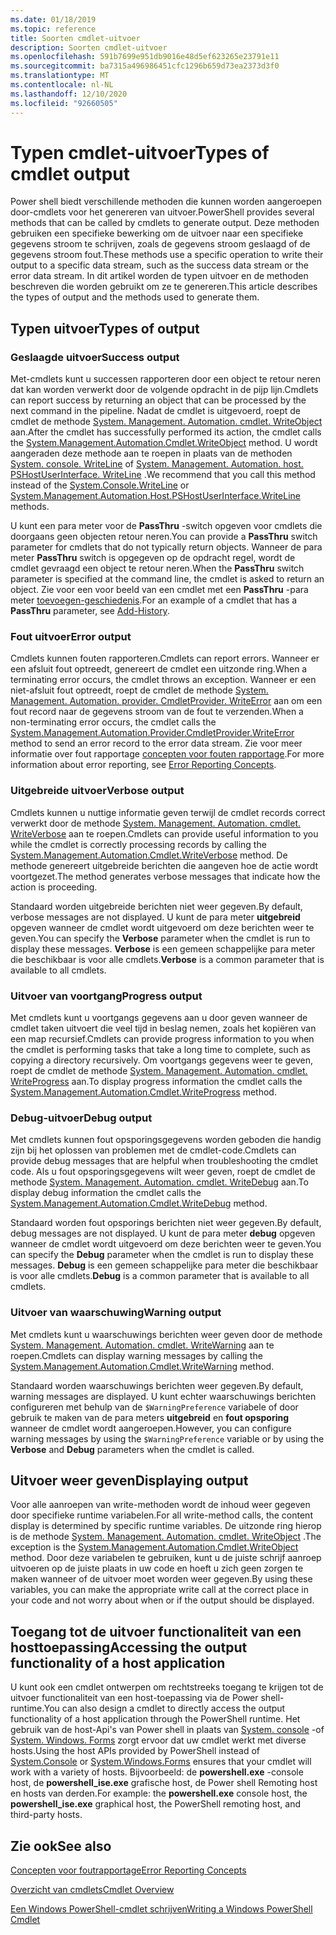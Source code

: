 ```yaml
---
ms.date: 01/18/2019
ms.topic: reference
title: Soorten cmdlet-uitvoer
description: Soorten cmdlet-uitvoer
ms.openlocfilehash: 591b7699e951db9016e48d5ef623265e23791e11
ms.sourcegitcommit: ba7315a496986451cfc1296b659d73ea2373d3f0
ms.translationtype: MT
ms.contentlocale: nl-NL
ms.lasthandoff: 12/10/2020
ms.locfileid: "92660505"
---
```

# <a name="types-of-cmdlet-output"></a><span data-ttu-id="94e9e-103">Typen cmdlet-uitvoer</span><span class="sxs-lookup"><span data-stu-id="94e9e-103">Types of cmdlet output</span></span>

<span data-ttu-id="94e9e-104">Power shell biedt verschillende methoden die kunnen worden aangeroepen door-cmdlets voor het genereren van uitvoer.</span><span class="sxs-lookup"><span data-stu-id="94e9e-104">PowerShell provides several methods that can be called by cmdlets to generate output.</span></span> <span data-ttu-id="94e9e-105">Deze methoden gebruiken een specifieke bewerking om de uitvoer naar een specifieke gegevens stroom te schrijven, zoals de gegevens stroom geslaagd of de gegevens stroom fout.</span><span class="sxs-lookup"><span data-stu-id="94e9e-105">These methods use a specific operation to write their output to a specific data stream, such as the success data stream or the error data stream.</span></span> <span data-ttu-id="94e9e-106">In dit artikel worden de typen uitvoer en de methoden beschreven die worden gebruikt om ze te genereren.</span><span class="sxs-lookup"><span data-stu-id="94e9e-106">This article describes the types of output and the methods used to generate them.</span></span>

## <a name="types-of-output"></a><span data-ttu-id="94e9e-107">Typen uitvoer</span><span class="sxs-lookup"><span data-stu-id="94e9e-107">Types of output</span></span>

### <a name="success-output"></a><span data-ttu-id="94e9e-108">Geslaagde uitvoer</span><span class="sxs-lookup"><span data-stu-id="94e9e-108">Success output</span></span>

<span data-ttu-id="94e9e-109">Met-cmdlets kunt u successen rapporteren door een object te retour neren dat kan worden verwerkt door de volgende opdracht in de pijp lijn.</span><span class="sxs-lookup"><span data-stu-id="94e9e-109">Cmdlets can report success by returning an object that can be processed by the next command in the pipeline.</span></span> <span data-ttu-id="94e9e-110">Nadat de cmdlet is uitgevoerd, roept de cmdlet de methode [System. Management. Automation. cmdlet. WriteObject](/dotnet/api/System.Management.Automation.Cmdlet.WriteObject) aan.</span><span class="sxs-lookup"><span data-stu-id="94e9e-110">After the cmdlet has successfully performed its action, the cmdlet calls the [System.Management.Automation.Cmdlet.WriteObject](/dotnet/api/System.Management.Automation.Cmdlet.WriteObject) method.</span></span> <span data-ttu-id="94e9e-111">U wordt aangeraden deze methode aan te roepen in plaats van de methoden [System. console. WriteLine](/dotnet/api/System.Console.WriteLine) of [System. Management. Automation. host. PSHostUserInterface. WriteLine](/dotnet/api/System.Management.Automation.Host.PSHostUserInterface.WriteLine) .</span><span class="sxs-lookup"><span data-stu-id="94e9e-111">We recommend that you call this method instead of the [System.Console.WriteLine](/dotnet/api/System.Console.WriteLine) or [System.Management.Automation.Host.PSHostUserInterface.WriteLine](/dotnet/api/System.Management.Automation.Host.PSHostUserInterface.WriteLine) methods.</span></span>

<span data-ttu-id="94e9e-112">U kunt een para meter voor de **PassThru** -switch opgeven voor cmdlets die doorgaans geen objecten retour neren.</span><span class="sxs-lookup"><span data-stu-id="94e9e-112">You can provide a **PassThru** switch parameter for cmdlets that do not typically return objects.</span></span>
<span data-ttu-id="94e9e-113">Wanneer de para meter **PassThru** switch is opgegeven op de opdracht regel, wordt de cmdlet gevraagd een object te retour neren.</span><span class="sxs-lookup"><span data-stu-id="94e9e-113">When the **PassThru** switch parameter is specified at the command line, the cmdlet is asked to return an object.</span></span> <span data-ttu-id="94e9e-114">Zie voor een voor beeld van een cmdlet met een **PassThru** -para meter [toevoegen-geschiedenis](/powershell/module/Microsoft.PowerShell.Core/Add-History).</span><span class="sxs-lookup"><span data-stu-id="94e9e-114">For an example of a cmdlet that has a **PassThru** parameter, see [Add-History](/powershell/module/Microsoft.PowerShell.Core/Add-History).</span></span>

### <a name="error-output"></a><span data-ttu-id="94e9e-115">Fout uitvoer</span><span class="sxs-lookup"><span data-stu-id="94e9e-115">Error output</span></span>

<span data-ttu-id="94e9e-116">Cmdlets kunnen fouten rapporteren.</span><span class="sxs-lookup"><span data-stu-id="94e9e-116">Cmdlets can report errors.</span></span> <span data-ttu-id="94e9e-117">Wanneer er een afsluit fout optreedt, genereert de cmdlet een uitzonde ring.</span><span class="sxs-lookup"><span data-stu-id="94e9e-117">When a terminating error occurs, the cmdlet throws an exception.</span></span> <span data-ttu-id="94e9e-118">Wanneer er een niet-afsluit fout optreedt, roept de cmdlet de methode [System. Management. Automation. provider. CmdletProvider. WriteError](/dotnet/api/System.Management.Automation.Provider.CmdletProvider.WriteError) aan om een fout record naar de gegevens stroom van de fout te verzenden.</span><span class="sxs-lookup"><span data-stu-id="94e9e-118">When a non-terminating error occurs, the cmdlet calls the [System.Management.Automation.Provider.CmdletProvider.WriteError](/dotnet/api/System.Management.Automation.Provider.CmdletProvider.WriteError) method to send an error record to the error data stream.</span></span> <span data-ttu-id="94e9e-119">Zie voor meer informatie over fout rapportage [concepten voor fouten rapportage](./error-reporting-concepts.md).</span><span class="sxs-lookup"><span data-stu-id="94e9e-119">For more information about error reporting, see [Error Reporting Concepts](./error-reporting-concepts.md).</span></span>

### <a name="verbose-output"></a><span data-ttu-id="94e9e-120">Uitgebreide uitvoer</span><span class="sxs-lookup"><span data-stu-id="94e9e-120">Verbose output</span></span>

<span data-ttu-id="94e9e-121">Cmdlets kunnen u nuttige informatie geven terwijl de cmdlet records correct verwerkt door de methode [System. Management. Automation. cmdlet. WriteVerbose](/dotnet/api/System.Management.Automation.Cmdlet.WriteVerbose) aan te roepen.</span><span class="sxs-lookup"><span data-stu-id="94e9e-121">Cmdlets can provide useful information to you while the cmdlet is correctly processing records by calling the [System.Management.Automation.Cmdlet.WriteVerbose](/dotnet/api/System.Management.Automation.Cmdlet.WriteVerbose) method.</span></span> <span data-ttu-id="94e9e-122">De methode genereert uitgebreide berichten die aangeven hoe de actie wordt voortgezet.</span><span class="sxs-lookup"><span data-stu-id="94e9e-122">The method generates verbose messages that indicate how the action is proceeding.</span></span>

<span data-ttu-id="94e9e-123">Standaard worden uitgebreide berichten niet weer gegeven.</span><span class="sxs-lookup"><span data-stu-id="94e9e-123">By default, verbose messages are not displayed.</span></span> <span data-ttu-id="94e9e-124">U kunt de para meter **uitgebreid** opgeven wanneer de cmdlet wordt uitgevoerd om deze berichten weer te geven.</span><span class="sxs-lookup"><span data-stu-id="94e9e-124">You can specify the **Verbose** parameter when the cmdlet is run to display these messages.</span></span> <span data-ttu-id="94e9e-125">**Verbose** is een gemeen schappelijke para meter die beschikbaar is voor alle cmdlets.</span><span class="sxs-lookup"><span data-stu-id="94e9e-125">**Verbose** is a common parameter that is available to all cmdlets.</span></span>

### <a name="progress-output"></a><span data-ttu-id="94e9e-126">Uitvoer van voortgang</span><span class="sxs-lookup"><span data-stu-id="94e9e-126">Progress output</span></span>

<span data-ttu-id="94e9e-127">Met cmdlets kunt u voortgangs gegevens aan u door geven wanneer de cmdlet taken uitvoert die veel tijd in beslag nemen, zoals het kopiëren van een map recursief.</span><span class="sxs-lookup"><span data-stu-id="94e9e-127">Cmdlets can provide progress information to you when the cmdlet is performing tasks that take a long time to complete, such as copying a directory recursively.</span></span> <span data-ttu-id="94e9e-128">Om voortgangs gegevens weer te geven, roept de cmdlet de methode [System. Management. Automation. cmdlet. WriteProgress](/dotnet/api/System.Management.Automation.Cmdlet.WriteProgress) aan.</span><span class="sxs-lookup"><span data-stu-id="94e9e-128">To display progress information the cmdlet calls the [System.Management.Automation.Cmdlet.WriteProgress](/dotnet/api/System.Management.Automation.Cmdlet.WriteProgress) method.</span></span>

### <a name="debug-output"></a><span data-ttu-id="94e9e-129">Debug-uitvoer</span><span class="sxs-lookup"><span data-stu-id="94e9e-129">Debug output</span></span>

<span data-ttu-id="94e9e-130">Met cmdlets kunnen fout opsporingsgegevens worden geboden die handig zijn bij het oplossen van problemen met de cmdlet-code.</span><span class="sxs-lookup"><span data-stu-id="94e9e-130">Cmdlets can provide debug messages that are helpful when troubleshooting the cmdlet code.</span></span> <span data-ttu-id="94e9e-131">Als u fout opsporingsgegevens wilt weer geven, roept de cmdlet de methode [System. Management. Automation. cmdlet. WriteDebug](/dotnet/api/System.Management.Automation.Cmdlet.WriteDebug) aan.</span><span class="sxs-lookup"><span data-stu-id="94e9e-131">To display debug information the cmdlet calls the [System.Management.Automation.Cmdlet.WriteDebug](/dotnet/api/System.Management.Automation.Cmdlet.WriteDebug) method.</span></span>

<span data-ttu-id="94e9e-132">Standaard worden fout opsporings berichten niet weer gegeven.</span><span class="sxs-lookup"><span data-stu-id="94e9e-132">By default, debug messages are not displayed.</span></span> <span data-ttu-id="94e9e-133">U kunt de para meter **debug** opgeven wanneer de cmdlet wordt uitgevoerd om deze berichten weer te geven.</span><span class="sxs-lookup"><span data-stu-id="94e9e-133">You can specify the **Debug** parameter when the cmdlet is run to display these messages.</span></span> <span data-ttu-id="94e9e-134">**Debug** is een gemeen schappelijke para meter die beschikbaar is voor alle cmdlets.</span><span class="sxs-lookup"><span data-stu-id="94e9e-134">**Debug** is a common parameter that is available to all cmdlets.</span></span>

### <a name="warning-output"></a><span data-ttu-id="94e9e-135">Uitvoer van waarschuwing</span><span class="sxs-lookup"><span data-stu-id="94e9e-135">Warning output</span></span>

<span data-ttu-id="94e9e-136">Met cmdlets kunt u waarschuwings berichten weer geven door de methode [System. Management. Automation. cmdlet. WriteWarning](/dotnet/api/System.Management.Automation.Cmdlet.WriteWarning) aan te roepen.</span><span class="sxs-lookup"><span data-stu-id="94e9e-136">Cmdlets can display warning messages by calling the [System.Management.Automation.Cmdlet.WriteWarning](/dotnet/api/System.Management.Automation.Cmdlet.WriteWarning) method.</span></span>

<span data-ttu-id="94e9e-137">Standaard worden waarschuwings berichten weer gegeven.</span><span class="sxs-lookup"><span data-stu-id="94e9e-137">By default, warning messages are displayed.</span></span> <span data-ttu-id="94e9e-138">U kunt echter waarschuwings berichten configureren met behulp van de `$WarningPreference` variabele of door gebruik te maken van de para meters **uitgebreid** en **fout opsporing** wanneer de cmdlet wordt aangeroepen.</span><span class="sxs-lookup"><span data-stu-id="94e9e-138">However, you can configure warning messages by using the `$WarningPreference` variable or by using the **Verbose** and **Debug** parameters when the cmdlet is called.</span></span>

## <a name="displaying-output"></a><span data-ttu-id="94e9e-139">Uitvoer weer geven</span><span class="sxs-lookup"><span data-stu-id="94e9e-139">Displaying output</span></span>

<span data-ttu-id="94e9e-140">Voor alle aanroepen van write-methoden wordt de inhoud weer gegeven door specifieke runtime variabelen.</span><span class="sxs-lookup"><span data-stu-id="94e9e-140">For all write-method calls, the content display is determined by specific runtime variables.</span></span> <span data-ttu-id="94e9e-141">De uitzonde ring hierop is de methode [System. Management. Automation. cmdlet. WriteObject](/dotnet/api/System.Management.Automation.Cmdlet.WriteObject) .</span><span class="sxs-lookup"><span data-stu-id="94e9e-141">The exception is the [System.Management.Automation.Cmdlet.WriteObject](/dotnet/api/System.Management.Automation.Cmdlet.WriteObject) method.</span></span> <span data-ttu-id="94e9e-142">Door deze variabelen te gebruiken, kunt u de juiste schrijf aanroep uitvoeren op de juiste plaats in uw code en hoeft u zich geen zorgen te maken wanneer of de uitvoer moet worden weer gegeven.</span><span class="sxs-lookup"><span data-stu-id="94e9e-142">By using these variables, you can make the appropriate write call at the correct place in your code and not worry about when or if the output should be displayed.</span></span>

## <a name="accessing-the-output-functionality-of-a-host-application"></a><span data-ttu-id="94e9e-143">Toegang tot de uitvoer functionaliteit van een hosttoepassing</span><span class="sxs-lookup"><span data-stu-id="94e9e-143">Accessing the output functionality of a host application</span></span>

<span data-ttu-id="94e9e-144">U kunt ook een cmdlet ontwerpen om rechtstreeks toegang te krijgen tot de uitvoer functionaliteit van een host-toepassing via de Power shell-runtime.</span><span class="sxs-lookup"><span data-stu-id="94e9e-144">You can also design a cmdlet to directly access the output functionality of a host application through the PowerShell runtime.</span></span> <span data-ttu-id="94e9e-145">Het gebruik van de host-Api's van Power shell in plaats van [System. console](/dotnet/api/System.Console) -of [System. Windows. Forms](/dotnet/api/System.Windows.Forms) zorgt ervoor dat uw cmdlet werkt met diverse hosts.</span><span class="sxs-lookup"><span data-stu-id="94e9e-145">Using the host APIs provided by PowerShell instead of [System.Console](/dotnet/api/System.Console) or [System.Windows.Forms](/dotnet/api/System.Windows.Forms) ensures that your cmdlet will work with a variety of hosts.</span></span> <span data-ttu-id="94e9e-146">Bijvoorbeeld: de **powershell.exe** -console host, de **powershell_ise.exe** grafische host, de Power shell Remoting host en hosts van derden.</span><span class="sxs-lookup"><span data-stu-id="94e9e-146">For example: the **powershell.exe** console host, the **powershell_ise.exe** graphical host, the PowerShell remoting host, and third-party hosts.</span></span>

## <a name="see-also"></a><span data-ttu-id="94e9e-147">Zie ook</span><span class="sxs-lookup"><span data-stu-id="94e9e-147">See also</span></span>

[<span data-ttu-id="94e9e-148">Concepten voor foutrapportage</span><span class="sxs-lookup"><span data-stu-id="94e9e-148">Error Reporting Concepts</span></span>](./error-reporting-concepts.md)

[<span data-ttu-id="94e9e-149">Overzicht van cmdlets</span><span class="sxs-lookup"><span data-stu-id="94e9e-149">Cmdlet Overview</span></span>](./cmdlet-overview.md)

[<span data-ttu-id="94e9e-150">Een Windows PowerShell-cmdlet schrijven</span><span class="sxs-lookup"><span data-stu-id="94e9e-150">Writing a Windows PowerShell Cmdlet</span></span>](./writing-a-windows-powershell-cmdlet.md)
